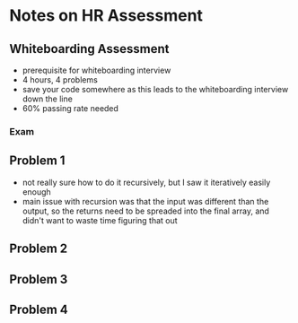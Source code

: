 # Notes on HR Assessment

## Whiteboarding Assessment

- prerequisite for whiteboarding interview
- 4 hours, 4 problems
- save your code somewhere as this leads to the whiteboarding interview down the line
- 60% passing rate needed

### Exam

## Problem 1

- not really sure how to do it recursively, but I saw it iteratively easily enough
- main issue with recursion was that the input was different than the output, so the returns
  need to be spreaded into the final array, and didn't want to waste time figuring that out

## Problem 2

## Problem 3

## Problem 4
